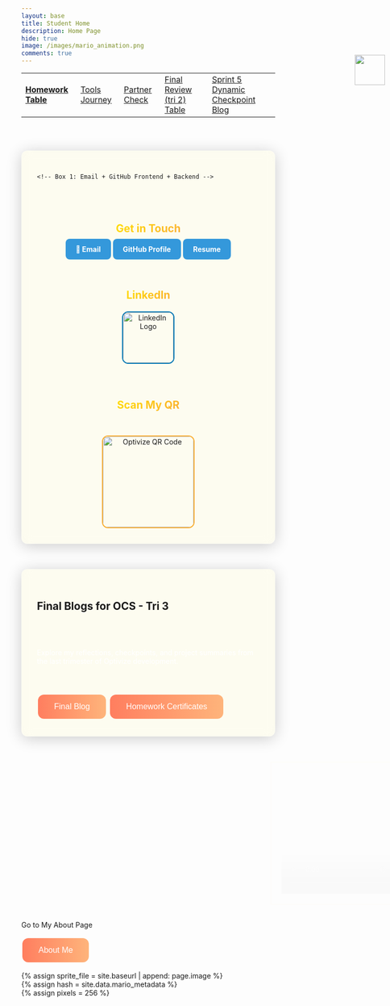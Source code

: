 ```yaml
---
layout: base
title: Student Home 
description: Home Page
hide: true
image: /images/mario_animation.png
comments: true
---
```


<table cellpadding="10">
    <tr>
        <td><a href="{{site.baseurl}}/HWtable"><strong>Homework Table</strong></a></td>
        <td><a href="{{site.baseurl}}/ToolsJourney">Tools Journey</a></td>
        <td><a href="{{site.baseurl}}/Sprint1TSDP">Partner Check</a></td>
        <td><a href="{{site.baseurl}}/final">Final Review (tri 2) Table</a></td>
        <td><a href="{{site.baseurl}}/Blog_5">Sprint 5 Dynamic Checkpoint Blog</a></td>
    </tr>
</table>


<div style="align-items: center; display: flex; flex-direction: column;">
    <a href="{{site.baseurl}}/">
        <img src="{{site.baseurl}}/images/globe.gif" height="60" title="Globe [:" alt="" style="margin-top: -140px; margin-left: 880px;">
    </a>
</div>

<!-- 3-Box Socials Section -->
<div class="socials-section d-flex justify-content-between flex-wrap" style="gap: 40px;">

    <!-- Box 1: Email + GitHub Frontend + Backend -->
  <div class="socials-box" style="flex: 1; min-width: 240px;">
    <h2>Get in Touch</h2>
    <div class="d-flex flex-column align-items-center gap-3 mt-4">
      <a href="mailto:optivize47@gmail.com" class="btn btn-social-blue" target="_blank">📧 Email</a>
      <a href="https://github.com/ZafeerA123" class="btn btn-social-blue" target="_blank">GitHub Profile</a>
      <a href="https://www.canva.com/design/DAGqEWK7Il8/Z_WJz8o5X49zJNm5sdKb3Q/edit?utm_content=DAGqEWK7Il8&utm_campaign=designshare&utm_medium=link2&utm_source=sharebutton" class="btn btn-social-blue" target="_blank">Resume</a>
    </div>
  </div>


  <!-- Box 2: LinkedIn Logo -->
  <div class="socials-box" style="flex: 1; min-width: 240px;">
    <h2>LinkedIn</h2>
    <a href="https://www.linkedin.com/in/zafeer-ahmed-ocs/" target="_blank">
      <img src="{{ site.baseurl }}/images/linkedin.png" alt="LinkedIn Logo" class="linkedin-logo mt-3">
    </a>
  </div>

  <!-- Box 3: QR Code -->
  <div class="socials-box text-center" style="flex: 1; min-width: 240px;">
    <h2>Scan My QR</h2>
    <p style="color: #fff;"></p>
    <img src="{{ site.baseurl }}/images/qr.jpg" alt="Optivize QR Code" class="qr-code mt-3">
  </div>

</div>


<html lang="en">
<head>
    <meta charset="UTF-8">
    <meta name="viewport" content="width=device-width, initial-scale=1.0">
    <title>Student Home!</title>
    <style>
      .fade-in {
        opacity: 0;
        animation: fadeIn 2s forwards;
      }
      @keyframes fadeIn {
        to {
          opacity: 1;
        }
      }
      .reveal-later {
        opacity: 0;
        transition: opacity 1s;
        animation-delay: 2s;
        animation-fill-mode: forwards;
      }
      /* Button styling */
      .cool-button {
        background: linear-gradient(to right, #ff7e5f, #feb47b); /* Same gradient as other button */
        border: none;
        color: white;
        padding: 15px 32px;
        text-align: center;
        text-decoration: none;
        display: inline-block;
        font-size: 16px;
        margin: 4px 2px;
        cursor: pointer;
        border-radius: 12px; /* Rounded edges */
      }
      .cool-button:hover {
        background-color: #45a049; /* Darker green on hover */
      }
      /* Gradient button styling */
      .gradient-button {
        background: linear-gradient(to right, #ff7e5f, #feb47b); /* Gradient colors */
        border: none;
        color: white;
        padding: 15px 32px;
        text-align: center;
        text-decoration: none;
        display: inline-block;
        font-size: 16px;
        margin: 4px 2px;
        cursor: pointer;
        border-radius: 12px; /* Rounded edges */
      }
      /* Transparent div box with orange border */
      .transparent-box {
        background-color: transparent;
        border: 2px solid orange;
        padding: 20px;
        margin-top: 10px;
      }
      @keyframes slideIn {
        from {
          transform: translateX(100%); /* Start off-screen to the right */
          opacity: 0;
        }
        to {
          transform: translateX(0); /* End in its normal position */
          opacity: 1;
        }
      }
      /* Apply sliding animation to the div boxes */
      .transparent-box {
        background-color: transparent;
        border: 2px solid orange;
        padding: 20px;
        margin-top: 10px;
        opacity: 0;
        animation: slideIn 2s forwards; /* Slide in animation */
      }
      /* You can also define different animation delays if you want the boxes to slide in sequentially */
      .transparent-box:nth-child(1) {
        animation-delay: 0.5s;
      }
      .transparent-box:nth-child(2) {
        animation-delay: 2s;
      }
      /* Styles for the arrow and text */
      .arrow-text-container {
        position: absolute;
        top: 50%;
        left: 50%;
        transform: translate(-50%, -150%); /* Adjust positioning */
        text-align: center;
      }
      .arrow {
        width: 0;
        height: 0;
        border-left: 10px solid transparent;
        border-right: 10px solid transparent;
        border-bottom: 20px solid black; /* Arrow color */
        margin: 0 auto;
      }
      .arrow-text {
        font-size: 20px;
        color: black; /* Text color */
        margin-top: 5px;
      }
      .socials-section {
        background: rgba(255, 221, 0, 0.05);
        backdrop-filter: blur(10px);
        border-radius: 12px;
        box-shadow: 0 4px 30px rgba(0, 0, 0, 0.2);
        padding: 30px;
        border: 1px solid rgba(255, 255, 255, 0.2);
        margin: 50px auto;
        max-width: 1000px;
        display: flex;
        flex-wrap: wrap;
        justify-content: space-between;
        gap: 40px;
      }
      .socials-box {
        display: flex;
        flex-direction: column;
        align-items: center;
        justify-content: flex-start;
        text-align: center;
        flex: 1;
        min-width: 240px;
      }
      .socials-box h2 {
        background: linear-gradient(135deg, #ffdd00, #fbb034);
        -webkit-background-clip: text;
        background-clip: text;
        color: transparent;
        margin-bottom: 20px;
      }
      .btn-social-blue {
        background-color: #3498db;
        color: #fff;
        font-weight: bold;
        border: none;
        padding: 12px 20px;
        border-radius: 8px;
        text-decoration: none;
        width: 200px;
        text-align: center;
        transition: all 0.3s ease;
      }
      .btn-social-blue:hover {
        background-color: #5dade2;
        transform: translateY(-3px) scale(1.05);
      }
      .qr-code {
        width: 180px;
        height: 180px;
        border-radius: 12px;
        transition: transform 0.3s ease, box-shadow 0.3s ease;
        border: 2px solid #fbb034;
      }
      .qr-code:hover {
        transform: scale(1.2);
        box-shadow: 0 0 20px #fbb034;
      }
      /* LinkedIn Logo */
      .linkedin-logo {
        width: 100px;
        height: 100px;
        transition: transform 0.3s ease, box-shadow 0.3s ease;
        border-radius: 12px;
        border: 2px solid #0077b5;
      }
      .linkedin-logo:hover {
        transform: scale(1.15);
        box-shadow: 0 0 15px #0077b5;
      }
    </style>
</head>
<body>
    <!-- First div with the gradient button -->
      <div class="socials-section d-flex flex-column align-items-center text-center" style="margin-top: 40px;">
    <h2>Final Blogs for OCS - Tri 3</h2>
    <p style="color: #fff;">Explore my reflections, checkpoints, and project summaries from the last trimester of Optivize development.</p>
    <div class="d-flex flex-column align-items-center gap-3 mt-3">
      <button class="gradient-button" onclick="window.location.href='{{site.baseurl}}/Blog_Optivize'">Final Blog</button>
      <button class="gradient-button" onclick="window.location.href='{{site.baseurl}}/StudyBlog'">Homework Certificates</button>
    </div>
  </div>
    <!-- Second div with the "Past Projects" button and video -->
    <div class="transparent-box" style="display: flex; align-items: center; justify-content: flex-start;">
        <!-- Embedded video with custom thumbnail -->
        <video width="320" height="240" controls poster="{{site.baseurl}}/images/gif1.gif" style="margin-right: 10px;">
            <source src="{{site.baseurl}}/images/Video1.mp4" type="video/mp4">
            Your browser does not support the video tag.
        </video>
        <p>Watch this video to see my past projects!</p>
        <!-- Button for past projects -->
        <button class="cool-button" onclick="window.open('https://zafeera123.github.io/Personal2/', '_blank')">Past Projects</button>
    </div>

</body>
</html>

<br>

Go to My About Page 
<!-- Button element -->
<button class="cool-button" onclick="window.open('https://zafeera123.github.io/zafeer_2025/about/', '_blank')">About Me</button>



{% assign sprite_file = site.baseurl | append: page.image %}  <!--- Liquid concatentation --->  
{% assign hash = site.data.mario_metadata %}  <!--- Liquid list variable created from file containing mario metatdata for sprite --->  
{% assign pixels = 256 %} <!--- Liquid integer assignment --->

<!--- HTML for page contains <p> tag named "mario" and class properties for a "sprite"  -->
<p id="mario" class="sprite"></p>

<!--- Embedded Cascading Style Sheet (CSS) rules, defines how HTML elements look --->  
<style>  
  /*CSS style rules for the elements id and class above...*/  
  .sprite {  
    height: {{pixels}}px;  
    width: {{pixels}}px;  
    background-image: url('{{sprite_file}}');  
    background-repeat: no-repeat;  
  }  
  
  /*background position of sprite element*/  
  #mario {  
    background-position: calc({{animations[0].col}} * {{pixels}} * -1px) calc({{animations[0].row}} * {{pixels}}* -1px);  
  }  
</style>

<!--- Embedded executable code--->  
<script>  
  ////////// convert yml hash to javascript key value objects /////////  
  var mario_metadata = {}; //key, value object  
  {% for key in hash %}  
    var key = "{{key | first}}"  //key  
    var values = {} //values object  
    values["row"] = {{key.row}}  
    values["col"] = {{key.col}}  
    values["frames"] = {{key.frames}}  
    mario_metadata[key] = values; //key with values added  
  {% endfor %}

  ////////// animation control object /////////  
  class Mario {  
    constructor(meta_data) {  
      this.tID = null;  //capture setInterval() task ID  
      this.positionX = 0;  // current position of sprite in X direction  
      this.currentSpeed = 0;  
      this.marioElement = document.getElementById("mario"); //HTML element of sprite  
      this.pixels = {{pixels}}; //pixel offset of images in the sprite, set by liquid constant  
      this.interval = 100; //animation time interval  
      this.obj = meta_data;  
      this.marioElement.style.position = "absolute";  
    }  

    animate(obj, speed) {  
      let frame = 0;  
      const row = obj.row * this.pixels;  
      this.currentSpeed = speed;  

      this.tID = setInterval(() => {  
        const col = (frame + obj.col) * this.pixels;  
        this.marioElement.style.backgroundPosition = `-${col}px -${row}px`;  
        this.marioElement.style.left = `${this.positionX}px`;  

        this.positionX += speed;  
        frame = (frame + 1) % obj.frames;  

        const viewportWidth = window.innerWidth;  
        if (this.positionX > viewportWidth - this.pixels) {  
          document.documentElement.scrollLeft = this.positionX - viewportWidth + this.pixels;  
        }  
      }, this.interval);  
    }  

    startWalking() {  
      this.stopAnimate();  
      this.animate(this.obj["Walk"], 3);  
    }  

    startRunning() {  
      this.stopAnimate();  
      this.animate(this.obj["Run1"], 6);  
    }  

    startPuffing() {  
      this.stopAnimate();  
      this.animate(this.obj["Puff"], 0);  
    }  

    startCheering() {  
      this.stopAnimate();  
      this.animate(this.obj["Cheer"], 0);  
    }  

    startFlipping() {  
      this.stopAnimate();  
      this.animate(this.obj["Flip"], 0);  
    }  

    startResting() {  
      this.stopAnimate();  
      this.animate(this.obj["Rest"], 0);  
    }  

    stopAnimate() {  
      clearInterval(this.tID);  
    }  
  }  

  const mario = new Mario(mario_metadata);  

  ////////// event control /////////  
  window.addEventListener("keydown", (event) => {  
    if (event.key === "ArrowRight") {  
      event.preventDefault();  
      if (event.repeat) {  
        mario.startCheering();  
      } else {  
        if (mario.currentSpeed === 0) {  
          mario.startWalking();  
        } else if (mario.currentSpeed === 3) {  
          mario.startRunning();  
        }  
      }  
    } else if (event.key === "ArrowLeft") {  
      event.preventDefault();  
      if (event.repeat) {  
        mario.stopAnimate();  
      } else {  
        mario.startPuffing();  
      }  
    }  
  });  

  //touch events that enable animations  
  window.addEventListener("touchstart", (event) => {  
    event.preventDefault(); // prevent default browser action  
    if (event.touches[0].clientX > window.innerWidth / 2) {  
      // move right  
      if (currentSpeed === 0) { // if at rest, go to walking  
        mario.startWalking();  
      } else if (currentSpeed === 3) { // if walking, go to running  
        mario.startRunning();  
      }  
    } else {  
      // move left  
      mario.startPuffing();  
    }  
  });  

  //stop animation on window blur  
  window.addEventListener("blur", () => {  
    mario.stopAnimate();  
  });  

  //start animation on window focus  
  window.addEventListener("focus", () => {  
     mario.startFlipping();  
  });  

  //start animation on page load or page refresh  
  document.addEventListener("DOMContentLoaded", () => {  
    // adjust sprite size for high pixel density devices  
    const scale = window.devicePixelRatio;  
    const sprite = document.querySelector(".sprite");  
    sprite.style.transform = `scale(${0.2 * scale})`;  
    mario.startResting();  
  });  

</script>


<script src="https://utteranc.es/client.js"
        repo="nighthawkcoders/zafeer_2025"
        issue-term="title"
        label="blogpost-comment"
        theme="github-light"
        crossorigin="anonymous"
        async>
</script>